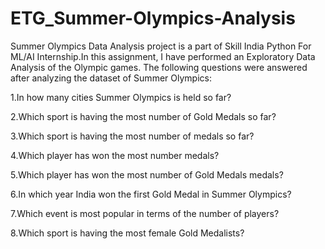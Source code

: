 # ETG_Summer-Olympics-Analysis
Summer Olympics Data Analysis project is a part of Skill India Python For ML/AI Internship.In this assignment, I have performed an Exploratory Data Analysis of the Olympic games.
The following questions were answered after analyzing the dataset of Summer Olympics:

1.In how many cities Summer Olympics is held so far?

2.Which sport is having the most number of Gold Medals so far?

3.Which sport is having the most number of medals so far?

4.Which player has won the most number medals?

5.Which player has won the most number of Gold Medals medals?

6.In which year India won the first Gold Medal in Summer Olympics?

7.Which event is most popular in terms of the number of players?

8.Which sport is having the most female Gold Medalists?
